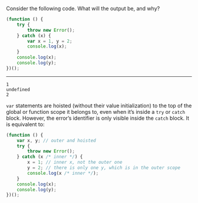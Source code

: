 Consider the following code. What will the output be, and why?

```js
(function () {
    try {
        throw new Error();
    } catch (x) {
        var x = 1, y = 2;
        console.log(x);
    }
    console.log(x);
    console.log(y);
})();
```

---

```
1
undefined
2
```

`var` statements are hoisted (without their value initialization) to the top of the global or function scope it belongs to, even when it’s inside a `try` or `catch` block. However, the error’s identifier is only visible inside the `catch` block. It is equivalent to:

```js
(function () {
    var x, y; // outer and hoisted
    try {
        throw new Error();
    } catch (x /* inner */) {
        x = 1; // inner x, not the outer one
        y = 2; // there is only one y, which is in the outer scope
        console.log(x /* inner */);
    }
    console.log(x);
    console.log(y);
})();
```